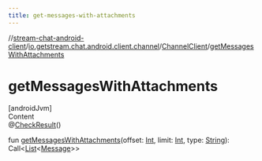 ```yaml
---
title: get-messages-with-attachments
---
```

//[stream-chat-android-client](../../../index.md)/[io.getstream.chat.android.client.channel](../index.md)/[ChannelClient](index.md)/[getMessagesWithAttachments](getMessagesWithAttachments.md)



# getMessagesWithAttachments  
[androidJvm]  
Content  
@[CheckResult](https://developer.android.com/reference/kotlin/androidx/annotation/CheckResult.html)()  
  
fun [getMessagesWithAttachments](getMessagesWithAttachments.md)(offset: [Int](https://kotlinlang.org/api/latest/jvm/stdlib/kotlin/-int/index.html), limit: [Int](https://kotlinlang.org/api/latest/jvm/stdlib/kotlin/-int/index.html), type: [String](https://kotlinlang.org/api/latest/jvm/stdlib/kotlin/-string/index.html)): Call&lt;[List](https://kotlinlang.org/api/latest/jvm/stdlib/kotlin.collections/-list/index.html)&lt;[Message](../../io.getstream.chat.android.client.models/Message/index.md)&gt;&gt;  



